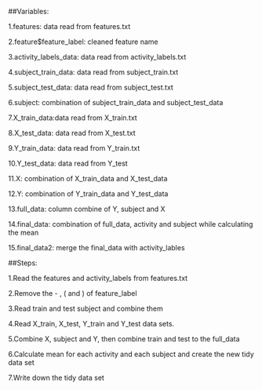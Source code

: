 ##Variables:

1.features: data read from features.txt

2.feature$feature_label: cleaned feature name

3.activity_labels_data: data read from activity_labels.txt

4.subject_train_data: data read from subject_train.txt

5.subject_test_data: data read from subject_test.txt

6.subject: combination of subject_train_data and subject_test_data

7.X_train_data:data read from X_train.txt

8.X_test_data: data read from X_test.txt

9.Y_train_data: data read from Y_train.txt

10.Y_test_data: data read from Y_test

11.X: combination of X_train_data and X_test_data

12.Y: combination of Y_train_data and Y_test_data

13.full_data: column combine of Y, subject and X

14.final_data: combination of full_data, activity and subject while calculating the mean

15.final_data2: merge the final_data with activity_lables


##Steps:

1.Read the features and activity_labels from features.txt

2.Remove the - ,  ( and ) of feature_label

3.Read train and test subject and combine them

4.Read X_train, X_test, Y_train and Y_test data sets.

5.Combine X, subject and Y, then combine train and test to the full_data

6.Calculate mean for each activity and each subject and create the new tidy data set

7.Write down the tidy data set


